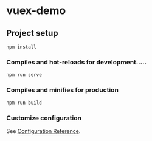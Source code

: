 # vuex-demo

## Project setup
```
npm install
```

### Compiles and hot-reloads for development.....
```
npm run serve
```

### Compiles and minifies for production
```
npm run build
```

### Customize configuration
See [Configuration Reference](https://cli.vuejs.org/config/).
